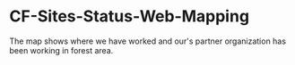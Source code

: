 # CF-Sites-Status-Web-Mapping
The map shows where we have worked and our's partner organization has been working in forest area.
